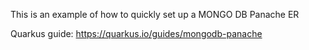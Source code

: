 This is an example of how to quickly set up a MONGO DB Panache ER


Quarkus guide: https://quarkus.io/guides/mongodb-panache
